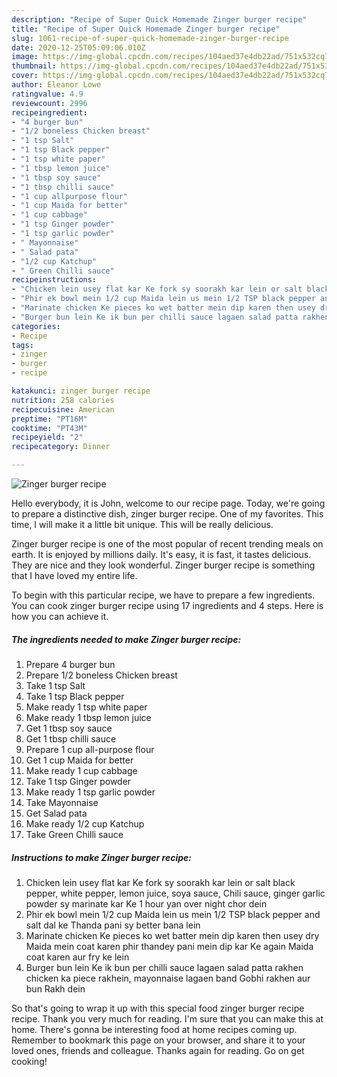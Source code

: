 ```yaml
---
description: "Recipe of Super Quick Homemade Zinger burger recipe"
title: "Recipe of Super Quick Homemade Zinger burger recipe"
slug: 1061-recipe-of-super-quick-homemade-zinger-burger-recipe
date: 2020-12-25T05:09:06.010Z
image: https://img-global.cpcdn.com/recipes/104aed37e4db22ad/751x532cq70/zinger-burger-recipe-recipe-main-photo.jpg
thumbnail: https://img-global.cpcdn.com/recipes/104aed37e4db22ad/751x532cq70/zinger-burger-recipe-recipe-main-photo.jpg
cover: https://img-global.cpcdn.com/recipes/104aed37e4db22ad/751x532cq70/zinger-burger-recipe-recipe-main-photo.jpg
author: Eleanor Lowe
ratingvalue: 4.9
reviewcount: 2996
recipeingredient:
- "4 burger bun"
- "1/2 boneless Chicken breast"
- "1 tsp Salt"
- "1 tsp Black pepper"
- "1 tsp white paper"
- "1 tbsp lemon juice"
- "1 tbsp soy sauce"
- "1 tbsp chilli sauce"
- "1 cup allpurpose flour"
- "1 cup Maida for better"
- "1 cup cabbage"
- "1 tsp Ginger powder"
- "1 tsp garlic powder"
- " Mayonnaise"
- " Salad pata"
- "1/2 cup Katchup"
- " Green Chilli sauce"
recipeinstructions:
- "Chicken lein usey flat kar Ke fork sy soorakh kar lein or salt black pepper, white pepper, lemon juice, soya sauce, Chili sauce, ginger garlic powder sy marinate kar Ke 1 hour yan over night chor dein"
- "Phir ek bowl mein 1/2 cup Maida lein us mein 1/2 TSP black pepper and salt dal ke Thanda pani sy better bana lein"
- "Marinate chicken Ke pieces ko wet batter mein dip karen then usey dry Maida mein coat karen phir thandey pani mein dip kar Ke again Maida coat karen aur fry ke lein"
- "Burger bun lein Ke ik bun per chilli sauce lagaen salad patta rakhen chicken ka piece rakhein, mayonnaise lagaen band Gobhi rakhen aur bun Rakh dein"
categories:
- Recipe
tags:
- zinger
- burger
- recipe

katakunci: zinger burger recipe 
nutrition: 258 calories
recipecuisine: American
preptime: "PT16M"
cooktime: "PT43M"
recipeyield: "2"
recipecategory: Dinner

---
```



![Zinger burger recipe](https://img-global.cpcdn.com/recipes/104aed37e4db22ad/751x532cq70/zinger-burger-recipe-recipe-main-photo.jpg)

Hello everybody, it is John, welcome to our recipe page. Today, we're going to prepare a distinctive dish, zinger burger recipe. One of my favorites. This time, I will make it a little bit unique. This will be really delicious.



Zinger burger recipe is one of the most popular of recent trending meals on earth. It is enjoyed by millions daily. It's easy, it is fast, it tastes delicious. They are nice and they look wonderful. Zinger burger recipe is something that I have loved my entire life.


To begin with this particular recipe, we have to prepare a few ingredients. You can cook zinger burger recipe using 17 ingredients and 4 steps. Here is how you can achieve it.

<!--inarticleads1-->

##### The ingredients needed to make Zinger burger recipe:

1. Prepare 4 burger bun
1. Prepare 1/2 boneless Chicken breast
1. Take 1 tsp Salt
1. Take 1 tsp Black pepper
1. Make ready 1 tsp white paper
1. Make ready 1 tbsp lemon juice
1. Get 1 tbsp soy sauce
1. Get 1 tbsp chilli sauce
1. Prepare 1 cup all-purpose flour
1. Get 1 cup Maida for better
1. Make ready 1 cup cabbage
1. Take 1 tsp Ginger powder
1. Make ready 1 tsp garlic powder
1. Take  Mayonnaise
1. Get  Salad pata
1. Make ready 1/2 cup Katchup
1. Take  Green Chilli sauce




<!--inarticleads2-->

##### Instructions to make Zinger burger recipe:

1. Chicken lein usey flat kar Ke fork sy soorakh kar lein or salt black pepper, white pepper, lemon juice, soya sauce, Chili sauce, ginger garlic powder sy marinate kar Ke 1 hour yan over night chor dein
1. Phir ek bowl mein 1/2 cup Maida lein us mein 1/2 TSP black pepper and salt dal ke Thanda pani sy better bana lein
1. Marinate chicken Ke pieces ko wet batter mein dip karen then usey dry Maida mein coat karen phir thandey pani mein dip kar Ke again Maida coat karen aur fry ke lein
1. Burger bun lein Ke ik bun per chilli sauce lagaen salad patta rakhen chicken ka piece rakhein, mayonnaise lagaen band Gobhi rakhen aur bun Rakh dein




So that's going to wrap it up with this special food zinger burger recipe recipe. Thank you very much for reading. I'm sure that you can make this at home. There's gonna be interesting food at home recipes coming up. Remember to bookmark this page on your browser, and share it to your loved ones, friends and colleague. Thanks again for reading. Go on get cooking!
